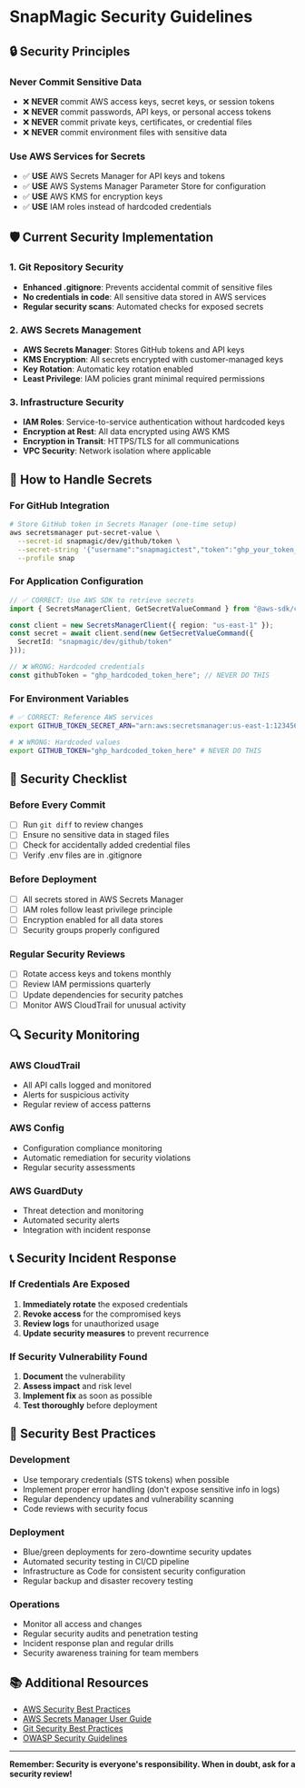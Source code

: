 # SnapMagic Security Guidelines

## 🔒 Security Principles

### Never Commit Sensitive Data
- ❌ **NEVER** commit AWS access keys, secret keys, or session tokens
- ❌ **NEVER** commit passwords, API keys, or personal access tokens
- ❌ **NEVER** commit private keys, certificates, or credential files
- ❌ **NEVER** commit environment files with sensitive data

### Use AWS Services for Secrets
- ✅ **USE** AWS Secrets Manager for API keys and tokens
- ✅ **USE** AWS Systems Manager Parameter Store for configuration
- ✅ **USE** AWS KMS for encryption keys
- ✅ **USE** IAM roles instead of hardcoded credentials

## 🛡️ Current Security Implementation

### 1. Git Repository Security
- **Enhanced .gitignore**: Prevents accidental commit of sensitive files
- **No credentials in code**: All sensitive data stored in AWS services
- **Regular security scans**: Automated checks for exposed secrets

### 2. AWS Secrets Management
- **AWS Secrets Manager**: Stores GitHub tokens and API keys
- **KMS Encryption**: All secrets encrypted with customer-managed keys
- **Key Rotation**: Automatic key rotation enabled
- **Least Privilege**: IAM policies grant minimal required permissions

### 3. Infrastructure Security
- **IAM Roles**: Service-to-service authentication without hardcoded keys
- **Encryption at Rest**: All data encrypted using AWS KMS
- **Encryption in Transit**: HTTPS/TLS for all communications
- **VPC Security**: Network isolation where applicable

## 🔧 How to Handle Secrets

### For GitHub Integration
```bash
# Store GitHub token in Secrets Manager (one-time setup)
aws secretsmanager put-secret-value \
  --secret-id snapmagic/dev/github/token \
  --secret-string '{"username":"snapmagictest","token":"ghp_your_token_here"}' \
  --profile snap
```

### For Application Configuration
```typescript
// ✅ CORRECT: Use AWS SDK to retrieve secrets
import { SecretsManagerClient, GetSecretValueCommand } from "@aws-sdk/client-secrets-manager";

const client = new SecretsManagerClient({ region: "us-east-1" });
const secret = await client.send(new GetSecretValueCommand({
  SecretId: "snapmagic/dev/github/token"
}));
```

```typescript
// ❌ WRONG: Hardcoded credentials
const githubToken = "ghp_hardcoded_token_here"; // NEVER DO THIS
```

### For Environment Variables
```bash
# ✅ CORRECT: Reference AWS services
export GITHUB_TOKEN_SECRET_ARN="arn:aws:secretsmanager:us-east-1:123456789012:secret:snapmagic/dev/github/token"

# ❌ WRONG: Hardcoded values
export GITHUB_TOKEN="ghp_hardcoded_token_here" # NEVER DO THIS
```

## 🚨 Security Checklist

### Before Every Commit
- [ ] Run `git diff` to review changes
- [ ] Ensure no sensitive data in staged files
- [ ] Check for accidentally added credential files
- [ ] Verify .env files are in .gitignore

### Before Deployment
- [ ] All secrets stored in AWS Secrets Manager
- [ ] IAM roles follow least privilege principle
- [ ] Encryption enabled for all data stores
- [ ] Security groups properly configured

### Regular Security Reviews
- [ ] Rotate access keys and tokens monthly
- [ ] Review IAM permissions quarterly
- [ ] Update dependencies for security patches
- [ ] Monitor AWS CloudTrail for unusual activity

## 🔍 Security Monitoring

### AWS CloudTrail
- All API calls logged and monitored
- Alerts for suspicious activity
- Regular review of access patterns

### AWS Config
- Configuration compliance monitoring
- Automatic remediation for security violations
- Regular security assessments

### AWS GuardDuty
- Threat detection and monitoring
- Automated security alerts
- Integration with incident response

## 📞 Security Incident Response

### If Credentials Are Exposed
1. **Immediately rotate** the exposed credentials
2. **Revoke access** for the compromised keys
3. **Review logs** for unauthorized usage
4. **Update security measures** to prevent recurrence

### If Security Vulnerability Found
1. **Document** the vulnerability
2. **Assess impact** and risk level
3. **Implement fix** as soon as possible
4. **Test thoroughly** before deployment

## 🎯 Security Best Practices

### Development
- Use temporary credentials (STS tokens) when possible
- Implement proper error handling (don't expose sensitive info in logs)
- Regular dependency updates and vulnerability scanning
- Code reviews with security focus

### Deployment
- Blue/green deployments for zero-downtime security updates
- Automated security testing in CI/CD pipeline
- Infrastructure as Code for consistent security configuration
- Regular backup and disaster recovery testing

### Operations
- Monitor all access and changes
- Regular security audits and penetration testing
- Incident response plan and regular drills
- Security awareness training for team members

## 📚 Additional Resources

- [AWS Security Best Practices](https://aws.amazon.com/architecture/security-identity-compliance/)
- [AWS Secrets Manager User Guide](https://docs.aws.amazon.com/secretsmanager/)
- [Git Security Best Practices](https://docs.github.com/en/code-security)
- [OWASP Security Guidelines](https://owasp.org/www-project-top-ten/)

---

**Remember: Security is everyone's responsibility. When in doubt, ask for a security review!**
